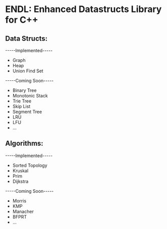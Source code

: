 # ENDL: Enhanced Datastructs Library for C++

## Data Structs:
-----Implemented-----
+ Graph
+ Heap
+ Union Find Set

-----Coming Soon-----
+ Binary Tree
+ Monotonic Stack
+ Trie Tree
+ Skip List
+ Segment Tree
+ LRU
+ LFU
+ ...

## Algorithms:
-----Implemented-----
+ Sorted Topology
+ Kruskal
+ Prim
+ Dijkstra

-----Coming Soon-----
+ Morris
+ KMP
+ Manacher
+ BFPRT
+ ...
